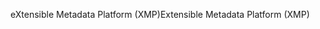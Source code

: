 <span data-ttu-id="9d842-101">eXtensible Metadata Platform (XMP)</span><span class="sxs-lookup"><span data-stu-id="9d842-101">Extensible Metadata Platform (XMP)</span></span>